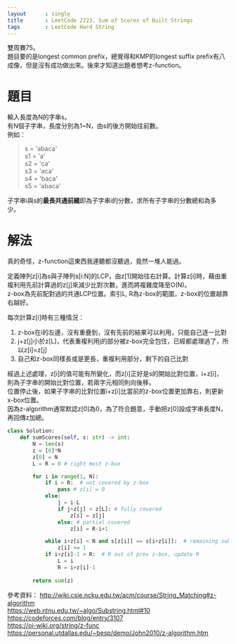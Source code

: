 ```yaml
---
layout      : single
title       : LeetCode 2223. Sum of Scores of Built Strings
tags 		: LeetCode Hard String 
---
```

雙周賽75。  
題目要的是longest common prefix，總覺得和KMP的longest suffix prefix有八成像，但是沒有成功做出來。後來才知道出題者想考z-function。  

# 題目
輸入長度為N的字串s。  
有N個子字串，長度分別為1~N，由s的後方開始往前數。  
例如：  
> s = 'abaca'  
> s1 = 'a'  
> s2 = 'ca'  
> s3 = 'aca'  
> s4 = 'baca'  
> s5 = 'abaca'  

子字串i與s的**最長共通前綴**即為子字串i的分數，求所有子字串的分數總和為多少。

# 解法
真的奇怪，z-function這東西我連聽都沒聽過，竟然一堆人能過。  

定義陣列z[i]為s與子陣列s[i:N]的LCP，由z[1]開始往右計算。計算z[i]時，藉由重複利用先前計算過的z[j]來減少比對次數，進而將複雜度降至O(N)。  
z-box為先前配對過的共通LCP位置。索引L, R為z-box的範圍，z-box的位置越靠右越好。  

每次計算z[i]時有三種情況：  
1. z-box在i的左邊，沒有重疊到，沒有先前的結果可以利用，只能自己逐一比對  
2. j+z[j]小於z[L]，代表重複利用j的部分被z-box完全包住，已經都處理過了，所以z[i]=z[j]  
3. 自己和z-box同樣長或是更長，重複利用部分，剩下的自己比對  

經過上述處理，z[i]的值可能有所變化，而z[i]正好是s的開始比對位置，i+z[i]，則為子字串的開始比對位置，若兩字元相同則向後移。  
位置停止後，如果子字串的比對位置i+z[i]比當前的z-box位置更加靠右，則更新x-box位置。  
因為z-algorithm通常默認z[0]為0，為了符合題意，手動把z[0]設成字串長度N，再回傳z加總。  

```python
class Solution:
    def sumScores(self, s: str) -> int:
        N = len(s)
        z = [0]*N
        z[0] = N
        L = R = 0 # right most z-box 

        for i in range(1, N):
            if i > R:  # not covered by z-box
                pass # z[i] = 0
            else: 
                j = i-L
                if j+z[j] < z[L]: # fully covered
                    z[i] = z[j]
                else: # partial covered
                    z[i] = R-i+1

            while i+z[i] < N and s[z[i]] == s[i+z[i]]:  # remaining substring
                z[i] += 1
            if i+z[i]-1 > R:  # R out of prev z-box, update R
                L = i
                R = i+z[i]-1
        
        return sum(z)
```

參考資料：
http://wiki.csie.ncku.edu.tw/acm/course/String_Matching#z-algorithm  
https://web.ntnu.edu.tw/~algo/Substring.html#10  
https://codeforces.com/blog/entry/3107  
https://oi-wiki.org/string/z-func  
https://personal.utdallas.edu/~besp/demo/John2010/z-algorithm.htm  
